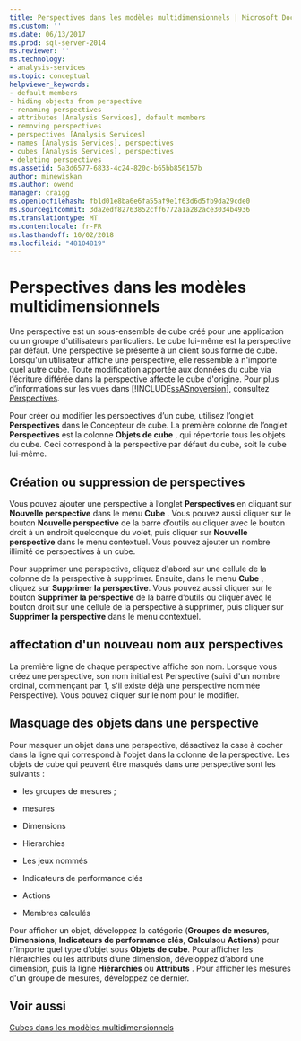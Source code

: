 ```yaml
---
title: Perspectives dans les modèles multidimensionnels | Microsoft Docs
ms.custom: ''
ms.date: 06/13/2017
ms.prod: sql-server-2014
ms.reviewer: ''
ms.technology:
- analysis-services
ms.topic: conceptual
helpviewer_keywords:
- default members
- hiding objects from perspective
- renaming perspectives
- attributes [Analysis Services], default members
- removing perspectives
- perspectives [Analysis Services]
- names [Analysis Services], perspectives
- cubes [Analysis Services], perspectives
- deleting perspectives
ms.assetid: 5a3d6577-6833-4c24-820c-b65bb856157b
author: minewiskan
ms.author: owend
manager: craigg
ms.openlocfilehash: fb1d01e8ba6e6fa55af9e1f63d6d5fb9da29cde0
ms.sourcegitcommit: 3da2edf82763852cff6772a1a282ace3034b4936
ms.translationtype: MT
ms.contentlocale: fr-FR
ms.lasthandoff: 10/02/2018
ms.locfileid: "48104819"
---
```

# <a name="perspectives-in-multidimensional-models"></a>Perspectives dans les modèles multidimensionnels
  Une perspective est un sous-ensemble de cube créé pour une application ou un groupe d'utilisateurs particuliers. Le cube lui-même est la perspective par défaut. Une perspective se présente à un client sous forme de cube. Lorsqu'un utilisateur affiche une perspective, elle ressemble à n'importe quel autre cube. Toute modification apportée aux données du cube via l'écriture différée dans la perspective affecte le cube d'origine. Pour plus d’informations sur les vues dans [!INCLUDE[ssASnoversion](../../includes/ssasnoversion-md.md)], consultez [Perspectives](../multidimensional-models-olap-logical-cube-objects/perspectives.md).  
  
 Pour créer ou modifier les perspectives d’un cube, utilisez l’onglet **Perspectives** dans le Concepteur de cube. La première colonne de l’onglet **Perspectives** est la colonne **Objets de cube** , qui répertorie tous les objets du cube. Ceci correspond à la perspective par défaut du cube, soit le cube lui-même.  
  
## <a name="creating-or-deleting-perspectives"></a>Création ou suppression de perspectives  
 Vous pouvez ajouter une perspective à l’onglet **Perspectives** en cliquant sur **Nouvelle perspective** dans le menu **Cube** . Vous pouvez aussi cliquer sur le bouton **Nouvelle perspective** de la barre d’outils ou cliquer avec le bouton droit à un endroit quelconque du volet, puis cliquer sur **Nouvelle perspective** dans le menu contextuel. Vous pouvez ajouter un nombre illimité de perspectives à un cube.  
  
 Pour supprimer une perspective, cliquez d'abord sur une cellule de la colonne de la perspective à supprimer. Ensuite, dans le menu **Cube** , cliquez sur **Supprimer la perspective**. Vous pouvez aussi cliquer sur le bouton **Supprimer la perspective** de la barre d’outils ou cliquer avec le bouton droit sur une cellule de la perspective à supprimer, puis cliquer sur **Supprimer la perspective** dans le menu contextuel.  
  
## <a name="renaming-perspectives"></a>affectation d'un nouveau nom aux perspectives  
 La première ligne de chaque perspective affiche son nom. Lorsque vous créez une perspective, son nom initial est Perspective (suivi d'un nombre ordinal, commençant par 1, s'il existe déjà une perspective nommée Perspective). Vous pouvez cliquer sur le nom pour le modifier.  
  
## <a name="hiding-objects-from-a-perspective"></a>Masquage des objets dans une perspective  
 Pour masquer un objet dans une perspective, désactivez la case à cocher dans la ligne qui correspond à l'objet dans la colonne de la perspective. Les objets de cube qui peuvent être masqués dans une perspective sont les suivants :  
  
-   les groupes de mesures ;  
  
-   mesures  
  
-   Dimensions  
  
-   Hierarchies  
  
-   Les jeux nommés  
  
-   Indicateurs de performance clés  
  
-   Actions  
  
-   Membres calculés  
  
 Pour afficher un objet, développez la catégorie (**Groupes de mesures**, **Dimensions**, **Indicateurs de performance clés**, **Calculs**ou **Actions**) pour n’importe quel type d’objet sous **Objets de cube**. Pour afficher les hiérarchies ou les attributs d’une dimension, développez d’abord une dimension, puis la ligne **Hiérarchies** ou **Attributs** . Pour afficher les mesures d'un groupe de mesures, développez ce dernier.  
  
## <a name="see-also"></a>Voir aussi  
 [Cubes dans les modèles multidimensionnels](cubes-in-multidimensional-models.md)  
  
  
